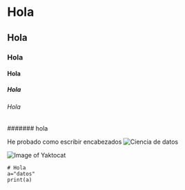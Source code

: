 # Hola
## Hola
### Hola
#### Hola
##### Hola
###### Hola 
####### hola

He probado como escribir encabezados 
![Ciencia de datos](https://github.com/AldairBer/skills-communicate-using-markdown/assets/119015950/baa63437-8475-400d-9f75-ed45a8362f2f)

![Image of Yaktocat](https://octodex.github.com/images/yaktocat.png)

```
# Hola
a="datos"
print(a)
```
